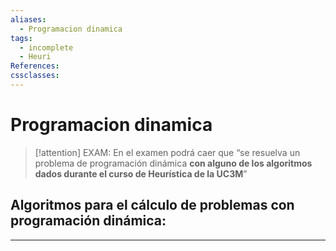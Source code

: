 ```yaml
---
aliases:
  - Programacion dinamica
tags:
  - incomplete
  - Heuri
References: 
cssclasses:
---
```

# Programacion dinamica

> [!attention] EXAM: 
> En el examen podrá caer que “se resuelva un problema de programación dinámica **con alguno de los algoritmos dados durante el curso de Heurística de la UC3M**” 

## Algoritmos para el cálculo de problemas con programación dinámica: 

***